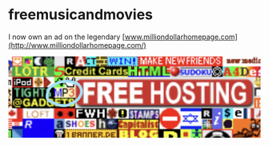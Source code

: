 # freemusicandmovies

I now own an ad on the legendary [www.milliondollarhomepage.com](http://www.milliondollarhomepage.com/)

![MP3 ad](https://raw.githubusercontent.com/hadlow/freemusicandmovies/main/ad.png)
